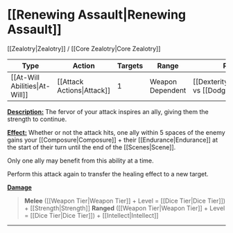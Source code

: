 # [[Renewing Assault|Renewing Assault]]
[[Zealotry|Zealotry]] / [[Core Zealotry|Core Zealotry]]

| Type | Action | Targets | Range | Roll |
| --- | --- | --- | --- | --- |
| [[At-Will Abilities\|At-Will]] | [[Attack Actions\|Attack]] | 1 | Weapon Dependent | [[Dexterity\|Dexterity]] vs [[Dodge\|Dodge]] |
<u>**Description:**</u> The fervor of your attack inspires an ally, giving them the strength to continue.

<u>**Effect:**</u> Whether or not the attack hits, one ally within 5 spaces of the enemy gains your [[Composure|Composure]] + their [[Endurance|Endurance]] at the start of their turn until the end of the [[Scenes|Scene]]. 

Only one ally may benefit from this ability at a time. 

Perform this attack again to transfer the healing effect to a new target.


<u>**Damage**</u>
>**Melee**
([[Weapon Tier|Weapon Tier]] + Level = [[Dice Tier|Dice Tier]]) + [[Strength|Strength]]
**Ranged**
([[Weapon Tier|Weapon Tier]] + Level = [[Dice Tier|Dice Tier]]) + [[Intellect|Intellect]]

---
